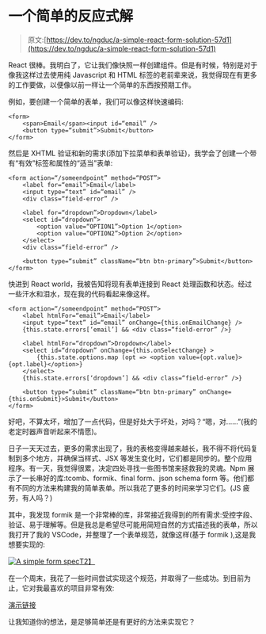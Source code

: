 # 一个简单的反应式解

> 原文:[https://dev.to/ngduc/a-simple-react-form-solution-57d1](https://dev.to/ngduc/a-simple-react-form-solution-57d1)

React 很棒。我明白了，它让我们像快照一样创建组件。但是有时候，特别是对于像我这样过去使用纯 Javascript 和 HTML 标签的老前辈来说，我觉得现在有更多的工作要做，以便像以前一样让一个简单的东西按预期工作。

例如，要创建一个简单的表单，我们可以像这样快速编码:

```
<form>
    <span>Email</span><input id=“email” />
    <button type=“submit”>Submit</button>
</form> 
```

然后是 XHTML 验证和新的需求(添加下拉菜单和表单验证)，我学会了创建一个带有“有效”标签和属性的“适当”表单:

```
<form action=“/someendpoint” method=“POST”>
    <label for=“email”>Email</label>
    <input type=“text” id=“email” />
    <div class=“field-error” />

    <label for=“dropdown”>Dropdown</label>
    <select id=“dropdown”>
        <option value=“OPTION1”>Option 1</option>
        <option value=“OPTION2”>Option 2</option>
    </select>
    <div class=“field-error” />

    <button type=“submit” className=“btn btn-primary”>Submit</button>
</form> 
```

快进到 React world，我被告知将现有表单连接到 React 处理函数和状态。经过一些汗水和泪水，现在我的代码看起来像这样。

```
<form action=“/someendpoint” method=“POST”>
    <label htmlFor=“email”>Email</label>
    <input type=“text” id=“email” onChange={this.onEmailChange} />
    {this.state.errors[‘email’] && <div class=“field-error” />}

    <label htmlFor=“dropdown”>Dropdown</label>
    <select id=“dropdown” onChange={this.onSelectChange} >
        {this.state.options.map (opt => <option value={opt.value}>{opt.label}</option>}
    </select>
    {this.state.errors[‘dropdown’] && <div class=“field-error” />}

    <button type=“submit” className=“btn btn-primary” onChange={this.onSubmit}>Submit</button>
</form> 
```

好吧，不算太坏，增加了一点代码，但是好处大于坏处，对吗？“嗯，对……”(我的老定时器声音听起来不情愿)。

日子一天天过去，更多的需求出现了，我的表格变得越来越长，我不得不将代码复制到多个地方，并确保当样式、JSX 等发生变化时，它们都是同步的。整个应用程序。有一天，我觉得很累，决定四处寻找一些图书馆来拯救我的灵魂。Npm 展示了一长串好的库:tcomb、formik、final form、json schema form 等。他们都有不同的方法来构建我的简单表单。所以我花了更多的时间来学习它们。(JS 疲劳，有人吗？)

其中，我发现 formik 是一个非常棒的库，非常接近我得到的所有需求:受控字段、验证、易于理解等。但是我总是希望尽可能用简短自然的方式描述我的表单，所以我打开了我的 VSCode，并整理了一个表单规范，就像这样(基于 formik ),这是我想要实现的:

[![A simple form spec](../Images/577c89d83a6ba66922e1e7df838c7c5f.png)T2】](https://res.cloudinary.com/practicaldev/image/fetch/s--VRKVwPD8--/c_limit%2Cf_auto%2Cfl_progressive%2Cq_auto%2Cw_880/https://i.imgur.com/L8FzVgx.png)

在一个周末，我花了一些时间尝试实现这个规范，并取得了一些成功。到目前为止，它对我最喜欢的项目非常有效:

[演示链接](https://codesandbox.io/s/l5vxk5o7vq)

让我知道你的想法，是足够简单还是有更好的方法来实现它？